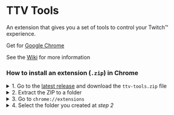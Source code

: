 # TTV Tools

An extension that gives you a set of tools to control your Twitch&trade; experience.

Get for [Google Chrome](https://chrome.google.com/webstore/detail/twitch-tools/fcfodihfdbiiogppbnhabkigcdhkhdjd)

See the [Wiki](https://github.com/Ephellon/Twitch-Tools/wiki) for more information

### How to install an extension (`.zip`) in Chrome

<details><summary>1. Go to the <a href="https://github.com/Ephellon/Twitch-Tools/releases/latest">latest release</a> and download the <code>ttv-tools.zip</code> file</summary>

![image](https://user-images.githubusercontent.com/8632548/182983857-19a61863-2ad7-44ca-b9c4-e188fce86b04.png) 

</details>
<details><summary>2. Extract the ZIP to a folder</summary>

![image](https://user-images.githubusercontent.com/8632548/182984280-1632674e-e876-45ff-841b-e089bbce8ffc.png)

</details>
<details><summary>3. Go to <code>chrome://extensions</code></summary>
  
  > 1. Ensure **Developer mode** is enabled (*top right*)
  > 2. Select **Load unpacked** (*top left*)

![image](https://user-images.githubusercontent.com/8632548/182984405-56506ccc-fe96-4f9a-93a2-5ebf15c457c1.png)

</details>
<details><summary>4. Select the folder you created at <em>step 2</em></summary>

![image](https://user-images.githubusercontent.com/8632548/182984463-fec55b54-de6e-41b5-a21d-8ac9ad4e4585.png)

</details>
